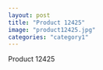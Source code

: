 ```yaml
---
layout: post
title: "Product 12425"
image: "product12425.jpg"
categories: "category1"
---
```

Product 12425
